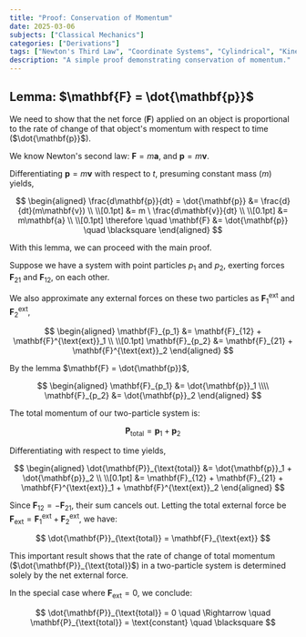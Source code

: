 ```yaml
---
title: "Proof: Conservation of Momentum"
date: 2025-03-06
subjects: ["Classical Mechanics"] 
categories: ["Derivations"] 
tags: ["Newton's Third Law", "Coordinate Systems", "Cylindrical", "Kinematics"]
description: "A simple proof demonstrating conservation of momentum."
---
```


## Lemma: $\mathbf{F} = \dot{\mathbf{p}}$

We need to show that the net force ($\mathbf{F}$) applied on an object is proportional to the rate of change of that object's momentum with respect to time ($\dot{\mathbf{p}}$).

We know Newton's second law: $\mathbf{F} = m\mathbf{a}$, and $\mathbf{p} = m \mathbf{v}$.

Differentiating $\mathbf{p} = m \mathbf{v}$ with respect to $t$, presuming constant mass ($m$) yields,

$$
\begin{aligned}
\frac{d\mathbf{p}}{dt} = \dot{\mathbf{p}} &= \frac{d}{dt}(m\mathbf{v}) \\ \\[0.1pt]
&= m \ \frac{d\mathbf{v}}{dt} \\ \\[0.1pt]
&= m\mathbf{a} \\ \\[0.1pt]
\therefore \quad \mathbf{F} &= \dot{\mathbf{p}} \quad \blacksquare
\end{aligned}
$$

With this lemma, we can proceed with the main proof.

Suppose we have a system with point particles $p_1$ and $p_2$, exerting forces $\mathbf{F}_{21}$ and $\mathbf{F}_{12}$, on each other.

We also approximate any external forces on these two particles as $\mathbf{F}^{\text{ext}}_1$ and $\mathbf{F}^{\text{ext}}_2$,

$$
\begin{aligned}
\mathbf{F}_{p_1} &= \mathbf{F}_{12} + \mathbf{F}^{\text{ext}}_1 \\ \\[0.1pt]
\mathbf{F}_{p_2} &= \mathbf{F}_{21} + \mathbf{F}^{\text{ext}}_2
\end{aligned}
$$

By the lemma $\mathbf{F} = \dot{\mathbf{p}}$,

$$
\begin{aligned}
\mathbf{F}_{p_1} &= \dot{\mathbf{p}}_1 \\\\
\mathbf{F}_{p_2} &= \dot{\mathbf{p}}_2
\end{aligned}
$$

The total momentum of our two-particle system is:

$$
\mathbf{P}_{\text{total}} = \mathbf{p}_1 + \mathbf{p}_2
$$

Differentiating with respect to time yields,

$$
\begin{aligned}
\dot{\mathbf{P}}_{\text{total}} &= \dot{\mathbf{p}}_1 + \dot{\mathbf{p}}_2 \\ \\[0.1pt]
&= \mathbf{F}_{12} + \mathbf{F}_{21} + \mathbf{F}^{\text{ext}}_1 + \mathbf{F}^{\text{ext}}_2
\end{aligned}
$$

Since $\mathbf{F}_{12} = -\mathbf{F}_{21}$, their sum cancels out. Letting the total external force be $\mathbf{F}_{\text{ext}} = \mathbf{F}^{\text{ext}}_1 + \mathbf{F}^{\text{ext}}_2$, we have:

$$
\dot{\mathbf{P}}_{\text{total}} = \mathbf{F}_{\text{ext}}
$$

This important result shows that the rate of change of total momentum ($\dot{\mathbf{P}}_{\text{total}}$) in a two-particle system is determined solely by the net external force.

In the special case where $\mathbf{F}_{\text{ext}} = 0$, we conclude:

$$
\dot{\mathbf{P}}_{\text{total}} = 0 \quad \Rightarrow \quad \mathbf{P}_{\text{total}} = \text{constant} \quad \blacksquare
$$

